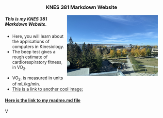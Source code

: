 <!DOCTYPE html>
<html>
<body>


### <div align="center"> KNES 381 Markdown Website 

<p> <img align="right" width="300" height="200" src="IMG_8609.JPG"> </p>

##### <div align="left"> This is my KNES 381 Markdown Website.
* Here, you will learn about the applications of computers in Kinesiology. 
* The beep test gives a rough estimate of cardiorespiratory fitness, in VO<sub>2</sub>.</p>
* VO<sub>2</sub>. is measured in units of mL/kg/min.
* [This is a link to another cool image](/train/IMG_9116.JPG);
#### [Here is the link to my readme.md file](README.md)

<DottedLetter>V</DottedLetter>
